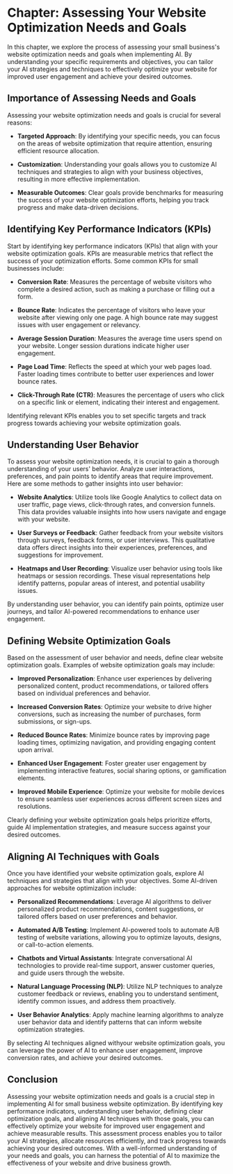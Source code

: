 Chapter: Assessing Your Website Optimization Needs and Goals
============================================================

In this chapter, we explore the process of assessing your small business's website optimization needs and goals when implementing AI. By understanding your specific requirements and objectives, you can tailor your AI strategies and techniques to effectively optimize your website for improved user engagement and achieve your desired outcomes.

Importance of Assessing Needs and Goals
---------------------------------------

Assessing your website optimization needs and goals is crucial for several reasons:

* **Targeted Approach**: By identifying your specific needs, you can focus on the areas of website optimization that require attention, ensuring efficient resource allocation.

* **Customization**: Understanding your goals allows you to customize AI techniques and strategies to align with your business objectives, resulting in more effective implementation.

* **Measurable Outcomes**: Clear goals provide benchmarks for measuring the success of your website optimization efforts, helping you track progress and make data-driven decisions.

Identifying Key Performance Indicators (KPIs)
---------------------------------------------

Start by identifying key performance indicators (KPIs) that align with your website optimization goals. KPIs are measurable metrics that reflect the success of your optimization efforts. Some common KPIs for small businesses include:

* **Conversion Rate**: Measures the percentage of website visitors who complete a desired action, such as making a purchase or filling out a form.

* **Bounce Rate**: Indicates the percentage of visitors who leave your website after viewing only one page. A high bounce rate may suggest issues with user engagement or relevancy.

* **Average Session Duration**: Measures the average time users spend on your website. Longer session durations indicate higher user engagement.

* **Page Load Time**: Reflects the speed at which your web pages load. Faster loading times contribute to better user experiences and lower bounce rates.

* **Click-Through Rate (CTR)**: Measures the percentage of users who click on a specific link or element, indicating their interest and engagement.

Identifying relevant KPIs enables you to set specific targets and track progress towards achieving your website optimization goals.

Understanding User Behavior
---------------------------

To assess your website optimization needs, it is crucial to gain a thorough understanding of your users' behavior. Analyze user interactions, preferences, and pain points to identify areas that require improvement. Here are some methods to gather insights into user behavior:

* **Website Analytics**: Utilize tools like Google Analytics to collect data on user traffic, page views, click-through rates, and conversion funnels. This data provides valuable insights into how users navigate and engage with your website.

* **User Surveys or Feedback**: Gather feedback from your website visitors through surveys, feedback forms, or user interviews. This qualitative data offers direct insights into their experiences, preferences, and suggestions for improvement.

* **Heatmaps and User Recording**: Visualize user behavior using tools like heatmaps or session recordings. These visual representations help identify patterns, popular areas of interest, and potential usability issues.

By understanding user behavior, you can identify pain points, optimize user journeys, and tailor AI-powered recommendations to enhance user engagement.

Defining Website Optimization Goals
-----------------------------------

Based on the assessment of user behavior and needs, define clear website optimization goals. Examples of website optimization goals may include:

* **Improved Personalization**: Enhance user experiences by delivering personalized content, product recommendations, or tailored offers based on individual preferences and behavior.

* **Increased Conversion Rates**: Optimize your website to drive higher conversions, such as increasing the number of purchases, form submissions, or sign-ups.

* **Reduced Bounce Rates**: Minimize bounce rates by improving page loading times, optimizing navigation, and providing engaging content upon arrival.

* **Enhanced User Engagement**: Foster greater user engagement by implementing interactive features, social sharing options, or gamification elements.

* **Improved Mobile Experience**: Optimize your website for mobile devices to ensure seamless user experiences across different screen sizes and resolutions.

Clearly defining your website optimization goals helps prioritize efforts, guide AI implementation strategies, and measure success against your desired outcomes.

Aligning AI Techniques with Goals
---------------------------------

Once you have identified your website optimization goals, explore AI techniques and strategies that align with your objectives. Some AI-driven approaches for website optimization include:

* **Personalized Recommendations**: Leverage AI algorithms to deliver personalized product recommendations, content suggestions, or tailored offers based on user preferences and behavior.

* **Automated A/B Testing**: Implement AI-powered tools to automate A/B testing of website variations, allowing you to optimize layouts, designs, or call-to-action elements.

* **Chatbots and Virtual Assistants**: Integrate conversational AI technologies to provide real-time support, answer customer queries, and guide users through the website.

* **Natural Language Processing (NLP)**: Utilize NLP techniques to analyze customer feedback or reviews, enabling you to understand sentiment, identify common issues, and address them proactively.

* **User Behavior Analytics**: Apply machine learning algorithms to analyze user behavior data and identify patterns that can inform website optimization strategies.

By selecting AI techniques aligned withyour website optimization goals, you can leverage the power of AI to enhance user engagement, improve conversion rates, and achieve your desired outcomes.

Conclusion
----------

Assessing your website optimization needs and goals is a crucial step in implementing AI for small business website optimization. By identifying key performance indicators, understanding user behavior, defining clear optimization goals, and aligning AI techniques with those goals, you can effectively optimize your website for improved user engagement and achieve measurable results. This assessment process enables you to tailor your AI strategies, allocate resources efficiently, and track progress towards achieving your desired outcomes. With a well-informed understanding of your needs and goals, you can harness the potential of AI to maximize the effectiveness of your website and drive business growth.
